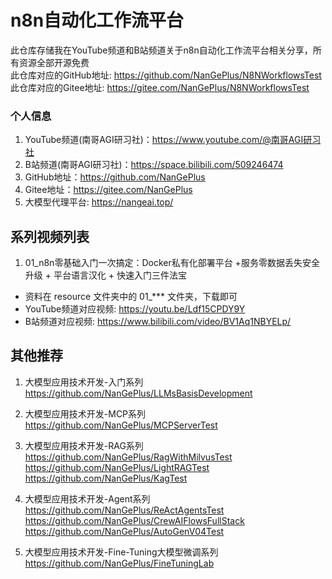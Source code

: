 # n8n自动化工作流平台

此仓库存储我在YouTube频道和B站频道关于n8n自动化工作流平台相关分享，所有资源全部开源免费                            
此仓库对应的GitHub地址: https://github.com/NanGePlus/N8NWorkflowsTest                        
此仓库对应的Gitee地址: https://gitee.com/NanGePlus/N8NWorkflowsTest                         

### 个人信息

1. YouTube频道(南哥AGI研习社)：https://www.youtube.com/@南哥AGI研习社                                
2. B站频道(南哥AGI研习社)：https://space.bilibili.com/509246474                      
3. GitHub地址：https://github.com/NanGePlus                    
4. Gitee地址：https://gitee.com/NanGePlus                                 
5. 大模型代理平台: https://nangeai.top/                        

## 系列视频列表
1. 01_n8n零基础入门一次搞定：Docker私有化部署平台 +服务零数据丢失安全升级 + 平台语言汉化 + 快速入门三件法宝          
- 资料在 resource 文件夹中的 01_*** 文件夹，下载即可                   
- YouTube频道对应视频: https://youtu.be/Ldf15CPDY9Y                                
- B站频道对应视频: https://www.bilibili.com/video/BV1Aq1NBYELp/                                 

## 其他推荐

1. 大模型应用技术开发-入门系列            
https://github.com/NanGePlus/LLMsBasisDevelopment                         

2. 大模型应用技术开发-MCP系列
https://github.com/NanGePlus/MCPServerTest               

3. 大模型应用技术开发-RAG系列                                  
https://github.com/NanGePlus/RagWithMilvusTest                  
https://github.com/NanGePlus/LightRAGTest                          
https://github.com/NanGePlus/KagTest                      

4. 大模型应用技术开发-Agent系列                       
https://github.com/NanGePlus/ReActAgentsTest                      
https://github.com/NanGePlus/CrewAIFlowsFullStack                        
https://github.com/NanGePlus/AutoGenV04Test                        

5. 大模型应用技术开发-Fine-Tuning大模型微调系列        
https://github.com/NanGePlus/FineTuningLab             
